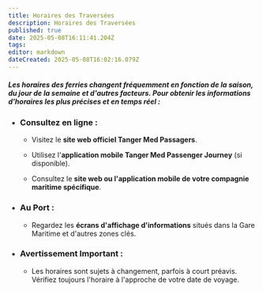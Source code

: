 ```yaml
---
title: Horaires des Traversées
description: Horaires des Traversées
published: true
date: 2025-05-08T16:11:41.204Z
tags: 
editor: markdown
dateCreated: 2025-05-08T16:02:16.079Z
---
```


##### Les horaires des ferries changent fréquemment en fonction de la saison, du jour de la semaine et d'autres facteurs. Pour obtenir les informations d'horaires les plus précises et en temps réel :

  * ### **Consultez en ligne :**

    *  Visitez le **site web officiel Tanger Med Passagers**.

    *  Utilisez l'**application mobile Tanger Med Passenger Journey** \(si disponible\).

    *  Consultez le **site web ou l'application mobile de votre compagnie maritime spécifique**.

  * ### **Au Port :** 
  	* Regardez les **écrans d'affichage d'informations** situés dans la Gare Maritime et d'autres zones clés.

  * ### **Avertissement Important :** 
  	* Les horaires sont sujets à changement, parfois à court préavis. Vérifiez toujours l'horaire à l'approche de votre date de voyage.